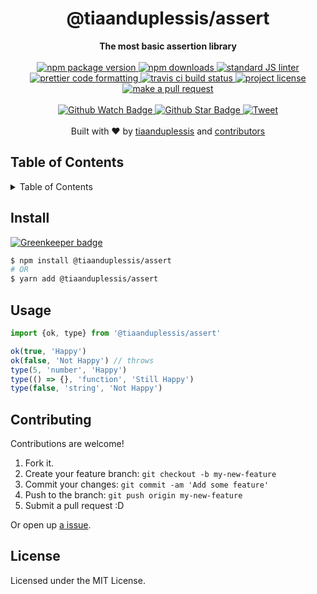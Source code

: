 
<h1 align="center">@tiaanduplessis/assert</h1>
<div align="center">
  <strong>The most basic assertion library</strong>
</div>
<br>
<div align="center">
  <a href="https://npmjs.org/package/@tiaanduplessis/assert">
    <img src="https://img.shields.io/npm/v/@tiaanduplessis/assert.svg?style=flat-square" alt="npm package version" />
  </a>
  <a href="https://npmjs.org/package/@tiaanduplessis/assert">
  <img src="https://img.shields.io/npm/dm/@tiaanduplessis/assert.svg?style=flat-square" alt="npm downloads" />
  </a>
  <a href="https://github.com/feross/standard">
    <img src="https://img.shields.io/badge/code%20style-standard-brightgreen.svg?style=flat-square" alt="standard JS linter" />
  </a>
  <a href="https://github.com/prettier/prettier">
    <img src="https://img.shields.io/badge/styled_with-prettier-ff69b4.svg?style=flat-square" alt="prettier code formatting" />
  </a>
  <a href="https://travis-ci.org/tiaanduplessis/assert">
    <img src="https://img.shields.io/travis/tiaanduplessis/assert.svg?style=flat-square" alt="travis ci build status" />
  </a>
  <a href="https://github.com/tiaanduplessis/assert/blob/master/LICENSE">
    <img src="https://img.shields.io/npm/l/assert.svg?style=flat-square" alt="project license" />
  </a>
  <a href="http://makeapullrequest.com">
    <img src="https://img.shields.io/badge/PRs-welcome-brightgreen.svg?style=flat-square" alt="make a pull request" />
  </a>
</div>
<br>
<div align="center">
  <a href="https://github.com/tiaanduplessis/assert/watchers">
    <img src="https://img.shields.io/github/watchers/tiaanduplessis/assert.svg?style=social" alt="Github Watch Badge" />
  </a>
  <a href="https://github.com/tiaanduplessis/@tiaanduplessis/assert/stargazers">
    <img src="https://img.shields.io/github/stars/tiaanduplessis/assert.svg?style=social" alt="Github Star Badge" />
  </a>
  <a href="https://twitter.com/intent/tweet?text=Check%20out%20@tiaanduplessis/assert!%20https://github.com/tiaanduplessis/assert%20%F0%9F%91%8D">
    <img src="https://img.shields.io/twitter/url/https/github.com/tiaanduplessis/assert.svg?style=social" alt="Tweet" />
  </a>
</div>
<br>
<div align="center">
  Built with ❤︎ by <a href="https://github.com/tiaanduplessis">tiaanduplessis</a> and <a href="https://github.com/tiaanduplessis/assert/contributors">contributors</a>
</div>

<h2>Table of Contents</h2>
<details>
  <summary>Table of Contents</summary>
  <li><a href="#install">Install</a></li>
  <li><a href="#usage">Usage</a></li>
  <li><a href="#contribute">Contribute</a></li>
  <li><a href="#license">License</a></li>
</details>

## Install

[![Greenkeeper badge](https://badges.greenkeeper.io/tiaanduplessis/assert.svg)](https://greenkeeper.io/)

```sh
$ npm install @tiaanduplessis/assert
# OR
$ yarn add @tiaanduplessis/assert
```

## Usage

```js
import {ok, type} from '@tiaanduplessis/assert'

ok(true, 'Happy')
ok(false, 'Not Happy') // throws
type(5, 'number', 'Happy')
type(() => {}, 'function', 'Still Happy')
type(false, 'string', 'Not Happy')

```

## Contributing

Contributions are welcome!

1. Fork it.
2. Create your feature branch: `git checkout -b my-new-feature`
3. Commit your changes: `git commit -am 'Add some feature'`
4. Push to the branch: `git push origin my-new-feature`
5. Submit a pull request :D

Or open up [a issue](https://github.com/tiaanduplessis/@tiaanduplessis/assert/issues).

## License

Licensed under the MIT License.
